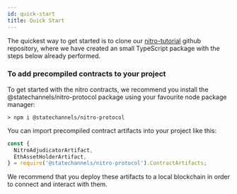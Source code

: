 ```yaml
---
id: quick-start
title: Quick Start
---
```


The quickest way to get started is to clone our [nitro-tutorial](https://github.com/statechannels/nitro-tutorial) github repository, where we have created an small TypeScript package with the steps below already performed.

### To add precompiled contracts to your project

To get started with the nitro contracts, we recommend you install the @statechannels/nitro-protocol package using your favourite node package manager:

```console
> npm i @statechannels/nitro-protocol
```

You can import precompiled contract artifacts into your project like this:

```javascript
const {
  NitroAdjudicatorArtifact,
  EthAssetHolderArtifact,
} = require('@statechannels/nitro-protocol').ContractArtifacts;
```

We recommend that you deploy these artifacts to a local blockchain in order to connect and interact with them.
